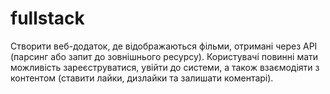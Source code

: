 # fullstack
Створити веб-додаток, де відображаються фільми, отримані через API (парсинг або запит до зовнішнього ресурсу). Користувачі повинні мати можливість зареєструватися, увійти до системи, а також взаємодіяти з контентом (ставити лайки, дизлайки та залишати коментарі).
